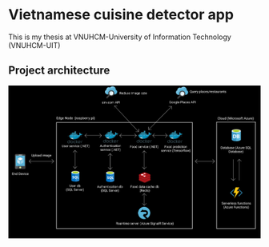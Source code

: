 # Vietnamese cuisine detector app

This is my thesis at VNUHCM-University of Information Technology (VNUHCM-UIT)

## Project architecture
![alt text](https://github.com/anvpham/vietnamese-cuisine-detector/blob/master/Architecture.png)
